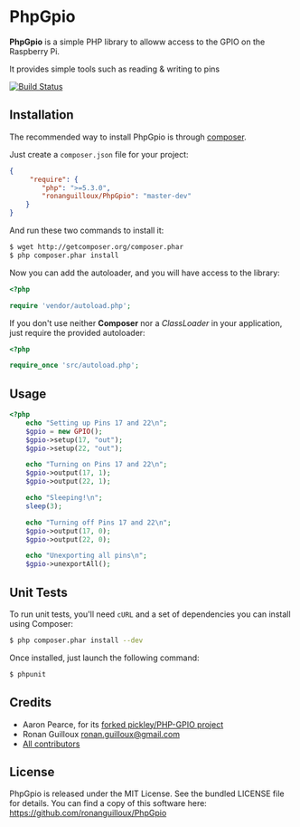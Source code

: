 PhpGpio
=======


**PhpGpio** is a simple PHP library to alloww access to the GPIO on the Raspberry Pi.

It provides simple tools such as reading & writing to pins

[![Build Status](https://secure.travis-ci.org/ronanguilloux/PhpGpio.png?branch=master)](http://travis-ci.org/ronanguilloux/PhpGpio)


Installation
------------

The recommended way to install PhpGpio is through [composer](http://getcomposer.org).

Just create a `composer.json` file for your project:

``` json
{
     "require": {
        "php": ">=5.3.0",
        "ronanguilloux/PhpGpio": "master-dev"
    }
}
```

And run these two commands to install it:

``` bash
$ wget http://getcomposer.org/composer.phar
$ php composer.phar install
```

Now you can add the autoloader, and you will have access to the library:

``` php
<?php

require 'vendor/autoload.php';
```

If you don't use neither **Composer** nor a _ClassLoader_ in your application, just require the provided autoloader:

``` php
<?php

require_once 'src/autoload.php';
```


Usage
-----

``` php
<?php
    echo "Setting up Pins 17 and 22\n";
    $gpio = new GPIO();
    $gpio->setup(17, "out");
    $gpio->setup(22, "out");

    echo "Turning on Pins 17 and 22\n";
    $gpio->output(17, 1);
    $gpio->output(22, 1);

    echo "Sleeping!\n";
    sleep(3);

    echo "Turning off Pins 17 and 22\n";
    $gpio->output(17, 0);
    $gpio->output(22, 0);

    echo "Unexporting all pins\n";
    $gpio->unexportAll();
```


Unit Tests
----------

To run unit tests, you'll need `cURL` and a set of dependencies you can install using Composer:

``` bash
$ php composer.phar install --dev
```

Once installed, just launch the following command:

``` bash
$ phpunit
```

Credits
-------

* Aaron Pearce, for its [forked pickley/PHP-GPIO project](https://github.com/pickley/PHP-GPIO)
* Ronan Guilloux <ronan.guilloux@gmail.com>
* [All contributors](https://github.com/ronanguilloux/PhpGpio/contributors)


License
-------

PhpGpio is released under the MIT License. See the bundled LICENSE file for details.
You can find a copy of this software here: https://github.com/ronanguilloux/PhpGpio
